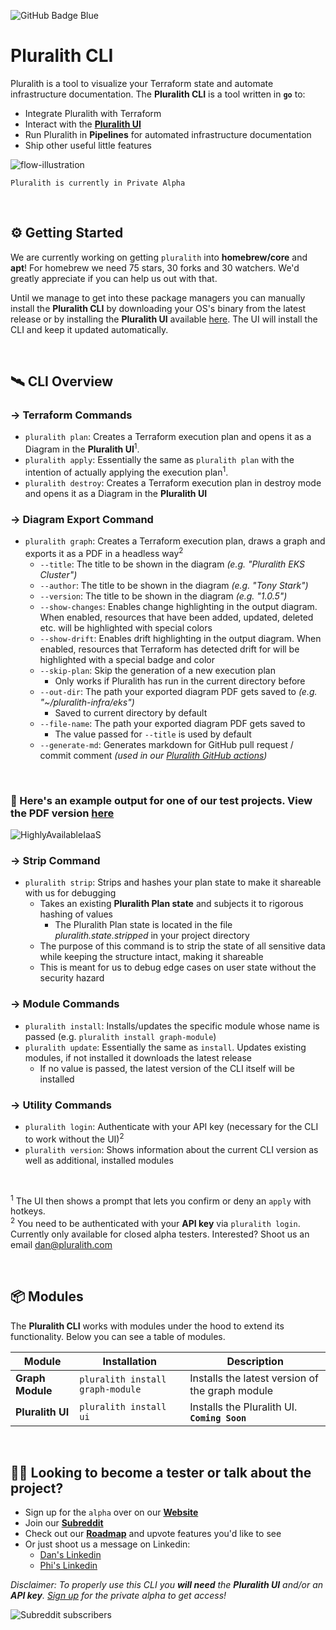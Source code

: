 ![GitHub Badge Blue](https://user-images.githubusercontent.com/25454503/157903512-a9be0f7b-9255-4f88-9b00-9d50539dd901.svg)

# Pluralith CLI

Pluralith is a tool to visualize your Terraform state and automate infrastructure documentation. The **Pluralith CLI** is a tool written in **`go`** to:

- Integrate Pluralith with Terraform
- Interact with the **[Pluralith UI](https://www.pluralith.com)**
- Run Pluralith in **Pipelines** for automated infrastructure documentation
- Ship other useful little features

![flow-illustration](https://user-images.githubusercontent.com/25454503/157021111-816c9936-3232-455f-9709-c3a65f5f8dfe.svg)

`Pluralith is currently in Private Alpha`

&nbsp;

## ⚙️ Getting Started

We are currently working on getting `pluralith` into **homebrew/core** and **apt**! For homebrew we need 75 stars, 30 forks and 30 watchers. We'd greatly appreciate if you can help us out with that.

Until we manage to get into these package managers you can manually install the **Pluralith CLI** by downloading your OS's binary from the latest release or by installing the **Pluralith UI** available [here](https://www.pluralith.com). The UI will install the CLI and keep it updated automatically.

&nbsp;

## 🛰️ CLI Overview

### → Terraform Commands

- `pluralith plan`: Creates a Terraform execution plan and opens it as a Diagram in the **Pluralith UI**<sup>1</sup>.
- `pluralith apply`: Essentially the same as `pluralith plan` with the intention of actually applying the execution plan<sup>1</sup>.
- `pluralith destroy`: Creates a Terraform execution plan in destroy mode and opens it as a Diagram in the **Pluralith UI**

### → Diagram Export Command

- `pluralith graph`: Creates a Terraform execution plan, draws a graph and exports it as a PDF in a headless way<sup>2</sup>
  - `--title`: The title to be shown in the diagram _(e.g. "Pluralith EKS Cluster")_
  - `--author`: The title to be shown in the diagram _(e.g. "Tony Stark")_
  - `--version`: The title to be shown in the diagram _(e.g. "1.0.5")_
  - `--show-changes`: Enables change highlighting in the output diagram. When enabled, resources that have been added, updated, deleted etc. will be highlighted with special colors
  - `--show-drift`: Enables drift highlighting in the output diagram. When enabled, resources that Terraform has detected drift for will be highlighted with a special badge and color
  - `--skip-plan`: Skip the generation of a new execution plan
    - Only works if Pluralith has run in the current directory before
  - `--out-dir`: The path your exported diagram PDF gets saved to _(e.g. "~/pluralith-infra/eks")_
    - Saved to current directory by default
  - `--file-name`: The path your exported diagram PDF gets saved to
    - The value passed for `--title` is used by default
  - `--generate-md`: Generates markdown for GitHub pull request / commit comment _(used in our [Pluralith GitHub actions](https://github.com/Pluralith/actions))_

&nbsp;

### 📍 Here's an example output for one of our test projects. View the PDF version **[here](https://github.com/Pluralith/pluralith-cli/files/8197192/HighlyAvailableIaaS.pdf)**

![HighlyAvailableIaaS](https://user-images.githubusercontent.com/25454503/157020490-8dadf7a2-ccb6-4323-a5d1-596d264bb06e.png)

### → Strip Command

- `pluralith strip`: Strips and hashes your plan state to make it shareable with us for debugging
  - Takes an existing **Pluralith Plan state** and subjects it to rigorous hashing of values
    - The Pluralith Plan state is located in the file _pluralith.state.stripped_ in your project directory
  - The purpose of this command is to strip the state of all sensitive data while keeping the structure intact, making it shareable
  - This is meant for us to debug edge cases on user state without the security hazard

### → Module Commands

- `pluralith install`: Installs/updates the specific module whose name is passed (e.g. `pluralith install graph-module`)
- `pluralith update`: Essentially the same as `install`. Updates existing modules, if not installed it downloads the latest release
  - If no value is passed, the latest version of the CLI itself will be installed

### → Utility Commands

- `pluralith login`: Authenticate with your API key (necessary for the CLI to work without the UI)<sup>2</sup>
- `pluralith version`: Shows information about the current CLI version as well as additional, installed modules

&nbsp;

<sup>1</sup> The UI then shows a prompt that lets you confirm or deny an `apply` with hotkeys.  
<sup>2</sup> You need to be authenticated with your **API key** via `pluralith login`. Currently only available for closed alpha testers. Interested? Shoot us an email dan@pluralith.com

&nbsp;

## 📦 Modules

The **Pluralith CLI** works with modules under the hood to extend its functionality. Below you can see a table of modules.

| **Module**       | **Installation**                 | **Description**                                 |
| ---------------- | -------------------------------- | ----------------------------------------------- |
| **Graph Module** | `pluralith install graph-module` | Installs the latest version of the graph module |
| **Pluralith UI** | `pluralith install ui`           | Installs the Pluralith UI. **`Coming Soon`**    |

&nbsp;

## 👩‍🚀 Looking to become a tester or talk about the project?

- Sign up for the `alpha` over on our **[Website](https://www.pluralith.com)**
- Join our **[Subreddit](https://www.reddit.com/r/Pluralith/)**
- Check out our **[Roadmap](https://roadmap.pluralith.com)** and upvote features you'd like to see
- Or just shoot us a message on Linkedin:
  - [Dan's Linkedin](https://www.linkedin.com/in/danielputzer/)
  - [Phi's Linkedin](https://www.linkedin.com/in/philipp-weber-a8517b231/)

_Disclaimer: To properly use this CLI you **will need** the **Pluralith UI** and/or an **API key**. [Sign up](https://www.pluralith.com) for the private alpha to get access!_

![Subreddit subscribers](https://img.shields.io/reddit/subreddit-subscribers/pluralith?style=social)
